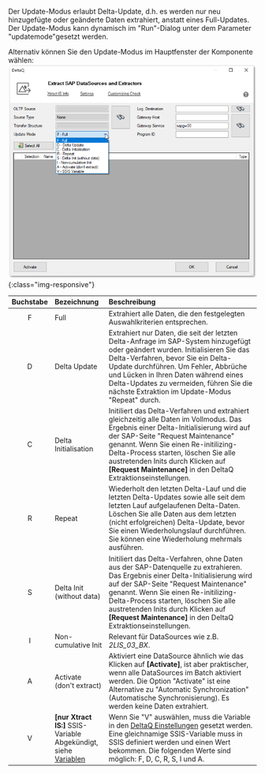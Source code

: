 Der Update-Modus erlaubt Delta-Update, d.h. es werden nur neu hinzugefügte oder geänderte Daten extrahiert, anstatt eines Full-Updates.
Der Update-Modus kann dynamisch im "Run"-Dialog unter dem Parameter "updatemode"gesetzt werden.

Alternativ können Sie den Update-Modus im Hauptfenster der Komponente wählen:
![Update-Mode](/img/content/deltaq-extraction-seetings.png ){:class="img-responsive"}

| Buchstabe | Bezeichnung | Beschreibung |
| :------: |:--- | :--- |
| F | Full | Extrahiert alle Daten, die den festgelegten Auswahlkriterien entsprechen. |
| D | Delta Update | Extrahiert nur Daten, die seit der letzten Delta-Anfrage im SAP-System hinzugefügt oder geändert wurden. Initialisieren Sie das Delta-Verfahren, bevor Sie ein Delta-Update durchführen. Um Fehler, Abbrüche und Lücken in Ihren Daten während eines Delta-Updates zu vermeiden, führen Sie die nächste Extraktion im Update-Modus "Repeat" durch. |
| C | Delta Initialisation | Initiliert das Delta-Verfahren und extrahiert gleichzeitig alle Daten im Vollmodus. Das Ergebnis einer Delta-Initialisierung wird auf der SAP-Seite "Request Maintenance" genannt. Wenn Sie einen Re-initilizing-Delta-Process starten, löschen Sie alle austretenden Inits durch Klicken auf **[Request Maintenance]** in den DeltaQ Extraktionseinstellungen.|
| R | Repeat | Wiederholt den letzten Delta-Lauf und die letzten Delta-Updates sowie alle seit dem letzten Lauf aufgelaufenen Delta-Daten. Löschen Sie alle Daten aus dem letzten (nicht erfolgreichen) Delta-Update, bevor Sie einen Wiederholungslauf durchführen. Sie können eine Wiederholung mehrmals ausführen.|
| S | Delta Init (without data)  | Initiliert das Delta-Verfahren, ohne Daten aus der SAP-Datenquelle zu extrahieren. Das Ergebnis einer Delta-Initialisierung wird auf der SAP-Seite "Request Maintenance" genannt. Wenn Sie einen Re-initilizing-Delta-Process starten, löschen Sie alle austretenden Inits durch Klicken auf **[Request Maintenance]** in den DeltaQ Extraktionseinstellungen.|
| I |  Non-cumulative Init   | Relevant für DataSources wie z.B. *2LIS_03_BX*.  |
| A | Activate (don't extract) | Aktiviert eine DataSource ähnlich wie das Klicken auf **[Activate]**, ist aber praktischer, wenn alle DataSources im Batch aktiviert werden. Die Option "Activate" ist eine Alternative zu "Automatic Synchronization" (Automatische Synchronisierung).  Es werden keine Daten extrahiert.|
| V | **[nur Xtract IS:]** SSIS-Variable <br> Abgekündigt, siehe [Variablen](https://help.theobald-software.com/de/xtract-is/bw-cube/variablen) |  Wenn Sie "V" auswählen, muss die Variable in den [DeltaQ Einstellungen](https://help.theobald-software.com/en/xtract-is/deltaq/settings) gesetzt werden. Eine gleichnamige SSIS-Variable muss in SSIS definiert werden und einen Wert bekommen. Die folgenden Werte sind möglich: F, D, C, R, S, I und A. |
